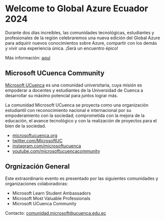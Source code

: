 # Welcome to Global Azure Ecuador 2024

Durante dos días increíbles, las comunidades tecnológicas, estudiantes y profesionales de la región celebraremos una nueva edición del Global Azure para adquirir nuevos conocimientos sobre Azure, compartir con los demás y vivir una experiencia única. 
¡Será un encuentro épico!

Más información: [aquí](https://globalazure.net/)

## Microsoft UCuenca Community
[Microsoft UCuenca](https://microsoftucuenca.org/) es una comunidad universitaria, cuya misión es empoderar a docentes y estudiantes de la Universidad de Cuenca a desarrollar su máximo potencial para juntos lograr más.

La comunidad Microsoft UCuenca se proyecta como una organización estudiantil con reconocimiento nacional e internacional por su empoderamiento con la sociedad; comprometida con la mejora de la educación, el avance tecnológico y con la realización de proyectos para el bien de la sociedad.

- [microsoftucuenca.org](https://microsoftucuenca.org/)
- [twitter.com/MicrosoftUC](https://twitter.com/MicrosoftUC)
- [instagram.com/microsoftucuenca](https://www.instagram.com/microsoftucuenca/)
- [youtube.com/microsoftucuencacommunity](https://www.youtube.com/@microsoftucuencacommunity7130)

## Orgnización General

Este extraordinario evento es presentado por las siguientes comunidades y organizaciones colaboradoras:

- Microsoft Learn Student Ambassadors
- Microsoft Most Valuable Professionals
- Microsoft UCuenca Community


Contacto: comunidad.microsoft@ucuenca.edu.ec